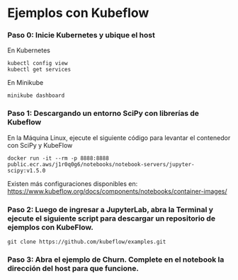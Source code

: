 # Ejemplos con Kubeflow

### Paso 0: Inicie Kubernetes y ubique el host

En Kubernetes
```
kubectl config view 
kubectl get services
```

En Minikube
```
minikube dashboard
```



### Paso 1: Descargando un entorno SciPy con librerías de Kubeflow

En la Máquina Linux, ejecute el siguiente código para levantar el contenedor con SciPy y KubeFlow 
```
docker run -it --rm -p 8888:8888 public.ecr.aws/j1r0q0g6/notebooks/notebook-servers/jupyter-scipy:v1.5.0
```

Existen más configuraciones disponibles en: https://www.kubeflow.org/docs/components/notebooks/container-images/


### Paso 2: Luego de ingresar a JupyterLab, abra la Terminal y ejecute el siguiente script para descargar un repositorio de ejemplos con KubeFlow. 

```
git clone https://github.com/kubeflow/examples.git
```

### Paso 3: Abra el ejemplo de Churn. Complete en el notebook la dirección del host para que funcione.

